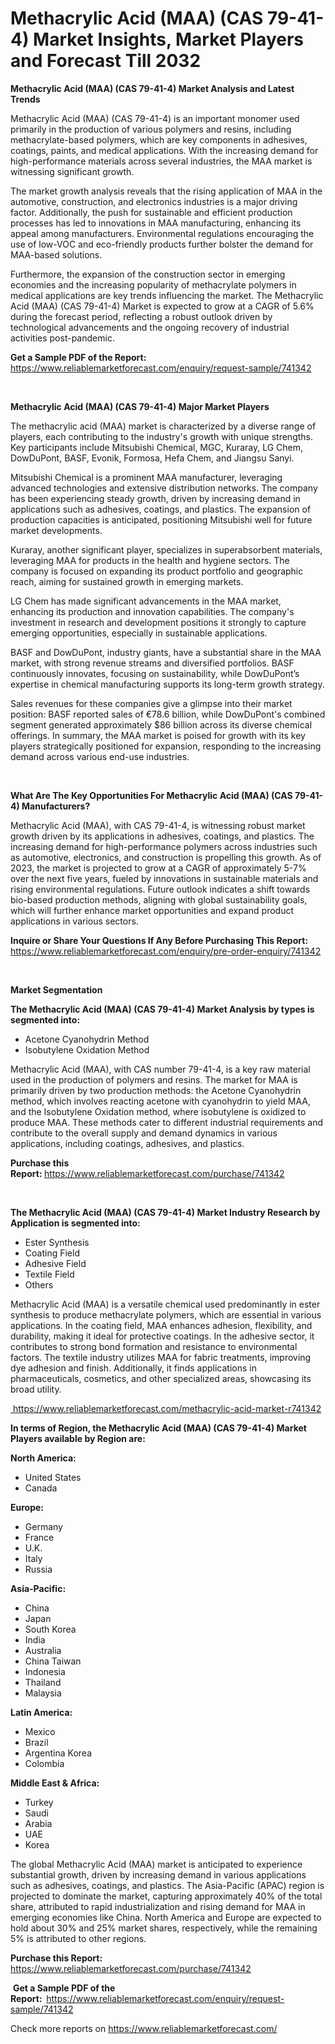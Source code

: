 <p><h1>Methacrylic Acid (MAA) (CAS 79-41-4) Market Insights, Market Players and Forecast Till 2032</h1></p><p><strong>Methacrylic Acid (MAA) (CAS 79-41-4) Market Analysis and Latest Trends</strong></p>
<p><p>Methacrylic Acid (MAA) (CAS 79-41-4) is an important monomer used primarily in the production of various polymers and resins, including methacrylate-based polymers, which are key components in adhesives, coatings, paints, and medical applications. With the increasing demand for high-performance materials across several industries, the MAA market is witnessing significant growth.</p><p>The market growth analysis reveals that the rising application of MAA in the automotive, construction, and electronics industries is a major driving factor. Additionally, the push for sustainable and efficient production processes has led to innovations in MAA manufacturing, enhancing its appeal among manufacturers. Environmental regulations encouraging the use of low-VOC and eco-friendly products further bolster the demand for MAA-based solutions.</p><p>Furthermore, the expansion of the construction sector in emerging economies and the increasing popularity of methacrylate polymers in medical applications are key trends influencing the market. The Methacrylic Acid (MAA) (CAS 79-41-4) Market is expected to grow at a CAGR of 5.6% during the forecast period, reflecting a robust outlook driven by technological advancements and the ongoing recovery of industrial activities post-pandemic.</p></p>
<p><strong>Get a Sample PDF of the Report:&nbsp;</strong> <a href="https://www.reliablemarketforecast.com/enquiry/request-sample/741342?utm_campaign=2210&utm_medium=2&utm_source=Github&utm_content=ia&utm_term=02022025&utm_id=methacrylic-acid-maa-cas-79-41-4">https://www.reliablemarketforecast.com/enquiry/request-sample/741342</a></p>
<p>&nbsp;</p>
<p><strong>Methacrylic Acid (MAA) (CAS 79-41-4) Major Market Players</strong></p>
<p><p>The methacrylic acid (MAA) market is characterized by a diverse range of players, each contributing to the industry's growth with unique strengths. Key participants include Mitsubishi Chemical, MGC, Kuraray, LG Chem, DowDuPont, BASF, Evonik, Formosa, Hefa Chem, and Jiangsu Sanyi.</p><p>Mitsubishi Chemical is a prominent MAA manufacturer, leveraging advanced technologies and extensive distribution networks. The company has been experiencing steady growth, driven by increasing demand in applications such as adhesives, coatings, and plastics. The expansion of production capacities is anticipated, positioning Mitsubishi well for future market developments.</p><p>Kuraray, another significant player, specializes in superabsorbent materials, leveraging MAA for products in the health and hygiene sectors. The company is focused on expanding its product portfolio and geographic reach, aiming for sustained growth in emerging markets.</p><p>LG Chem has made significant advancements in the MAA market, enhancing its production and innovation capabilities. The company's investment in research and development positions it strongly to capture emerging opportunities, especially in sustainable applications.</p><p>BASF and DowDuPont, industry giants, have a substantial share in the MAA market, with strong revenue streams and diversified portfolios. BASF continuously innovates, focusing on sustainability, while DowDuPont’s expertise in chemical manufacturing supports its long-term growth strategy.</p><p>Sales revenues for these companies give a glimpse into their market position: BASF reported sales of €78.6 billion, while DowDuPont's combined segment generated approximately $86 billion across its diverse chemical offerings. In summary, the MAA market is poised for growth with its key players strategically positioned for expansion, responding to the increasing demand across various end-use industries.</p></p>
<p>&nbsp;</p>
<p><strong>What Are The Key Opportunities For Methacrylic Acid (MAA) (CAS 79-41-4) Manufacturers?</strong></p>
<p><p>Methacrylic Acid (MAA), with CAS 79-41-4, is witnessing robust market growth driven by its applications in adhesives, coatings, and plastics. The increasing demand for high-performance polymers across industries such as automotive, electronics, and construction is propelling this growth. As of 2023, the market is projected to grow at a CAGR of approximately 5-7% over the next five years, fueled by innovations in sustainable materials and rising environmental regulations. Future outlook indicates a shift towards bio-based production methods, aligning with global sustainability goals, which will further enhance market opportunities and expand product applications in various sectors.</p></p>
<p><strong>Inquire or Share Your Questions If Any Before Purchasing This Report:</strong> <a href="https://www.reliablemarketforecast.com/enquiry/pre-order-enquiry/741342?utm_campaign=2210&utm_medium=2&utm_source=Github&utm_content=ia&utm_term=02022025&utm_id=methacrylic-acid-maa-cas-79-41-4">https://www.reliablemarketforecast.com/enquiry/pre-order-enquiry/741342</a></p>
<p>&nbsp;</p>
<p><strong>Market Segmentation</strong></p>
<p><strong>The Methacrylic Acid (MAA) (CAS 79-41-4) Market Analysis by types is segmented into:</strong></p>
<p><ul><li>Acetone Cyanohydrin Method</li><li>Isobutylene Oxidation Method</li></ul></p>
<p><p>Methacrylic Acid (MAA), with CAS number 79-41-4, is a key raw material used in the production of polymers and resins. The market for MAA is primarily driven by two production methods: the Acetone Cyanohydrin method, which involves reacting acetone with cyanohydrin to yield MAA, and the Isobutylene Oxidation method, where isobutylene is oxidized to produce MAA. These methods cater to different industrial requirements and contribute to the overall supply and demand dynamics in various applications, including coatings, adhesives, and plastics.</p></p>
<p><strong>Purchase this Report:&nbsp;</strong><a href="https://www.reliablemarketforecast.com/purchase/741342?utm_campaign=2210&utm_medium=2&utm_source=Github&utm_content=ia&utm_term=02022025&utm_id=methacrylic-acid-maa-cas-79-41-4">https://www.reliablemarketforecast.com/purchase/741342</a></p>
<p>&nbsp;</p>
<p><strong>The Methacrylic Acid (MAA) (CAS 79-41-4) Market Industry Research by Application is segmented into:</strong></p>
<p><ul><li>Ester Synthesis</li><li>Coating Field</li><li>Adhesive Field</li><li>Textile Field</li><li>Others</li></ul></p>
<p><p>Methacrylic Acid (MAA) is a versatile chemical used predominantly in ester synthesis to produce methacrylate polymers, which are essential in various applications. In the coating field, MAA enhances adhesion, flexibility, and durability, making it ideal for protective coatings. In the adhesive sector, it contributes to strong bond formation and resistance to environmental factors. The textile industry utilizes MAA for fabric treatments, improving dye adhesion and finish. Additionally, it finds applications in pharmaceuticals, cosmetics, and other specialized areas, showcasing its broad utility.</p></p>
<p><a href="https://www.reliablemarketforecast.com/methacrylic-acid-market-r741342?utm_campaign=2210&utm_medium=2&utm_source=Github&utm_content=ia&utm_term=02022025&utm_id=methacrylic-acid-maa-cas-79-41-4">&nbsp;https://www.reliablemarketforecast.com/methacrylic-acid-market-r741342</a></p>
<p><strong>In terms of Region, the Methacrylic Acid (MAA) (CAS 79-41-4) Market Players available by Region are:</strong></p>
<p>
    <p> <strong> North America: </strong>
        <ul>
            <li>United States</li>
            <li>Canada</li>
        </ul>
        </p> 
    <p> <strong> Europe: </strong>
        <ul>
            <li>Germany</li>
            <li>France</li>
            <li>U.K.</li>
            <li>Italy</li>
            <li>Russia</li>
        </ul>
        </p> 
    <p> <strong> Asia-Pacific: </strong>
        <ul>
            <li>China</li>
            <li>Japan</li>
            <li>South Korea</li>
            <li>India</li>
            <li>Australia</li>
            <li>China Taiwan</li>
            <li>Indonesia</li>
            <li>Thailand</li>
            <li>Malaysia</li>
        </ul>
        </p> 
    <p> <strong> Latin America: </strong>
        <ul>
            <li>Mexico</li>
            <li>Brazil</li>
            <li>Argentina Korea</li>
            <li>Colombia</li>
        </ul>
        </p> 
    <p> <strong> Middle East & Africa: </strong>
        <ul>
            <li>Turkey</li>
            <li>Saudi</li>
            <li>Arabia</li>
            <li>UAE</li>
            <li>Korea</li>
        </ul>
    </p>
    </p>
<p><p>The global Methacrylic Acid (MAA) market is anticipated to experience substantial growth, driven by increasing demand in various applications such as adhesives, coatings, and plastics. The Asia-Pacific (APAC) region is projected to dominate the market, capturing approximately 40% of the total share, attributed to rapid industrialization and rising demand for MAA in emerging economies like China. North America and Europe are expected to hold about 30% and 25% market shares, respectively, while the remaining 5% is attributed to other regions.</p></p>
<p><strong>Purchase this Report: </strong><a href="https://www.reliablemarketforecast.com/purchase/741342?utm_campaign=2210&utm_medium=2&utm_source=Github&utm_content=ia&utm_term=02022025&utm_id=methacrylic-acid-maa-cas-79-41-4">https://www.reliablemarketforecast.com/purchase/741342</a></p>
<p>&nbsp;<strong>Get a Sample PDF of the Report:&nbsp;&nbsp;</strong><a href="https://www.reliablemarketforecast.com/enquiry/request-sample/741342?utm_campaign=2210&utm_medium=2&utm_source=Github&utm_content=ia&utm_term=02022025&utm_id=methacrylic-acid-maa-cas-79-41-4">https://www.reliablemarketforecast.com/enquiry/request-sample/741342</a></p>
<p><strong></strong></p>
<p>Check more reports on <a href="https://www.reliablemarketforecast.com/?utm_campaign=2210&utm_medium=2&utm_source=Github&utm_content=ia&utm_term=02022025&utm_id=methacrylic-acid-maa-cas-79-41-4">https://www.reliablemarketforecast.com/</a></p>
